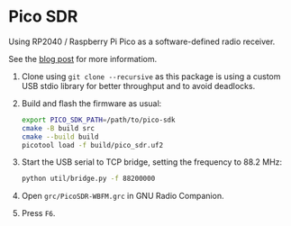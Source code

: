 # Pico SDR

Using RP2040 / Raspberry Pi Pico as a software-defined radio receiver.

See the [blog post](https://blog.porucha.net/2024/pico-sdr/) for more informatiom.

1. Clone using `git clone --recursive` as this package is using a custom USB
   stdio library for better throughput and to avoid deadlocks.

2. Build and flash the firmware as usual:

   ```bash
   export PICO_SDK_PATH=/path/to/pico-sdk
   cmake -B build src
   cmake --build build
   picotool load -f build/pico_sdr.uf2
   ```

3. Start the USB serial to TCP bridge, setting the frequency to 88.2 MHz:

   ```bash
   python util/bridge.py -f 88200000
   ```

4. Open `grc/PicoSDR-WBFM.grc` in GNU Radio Companion.

5. Press `F6`.
